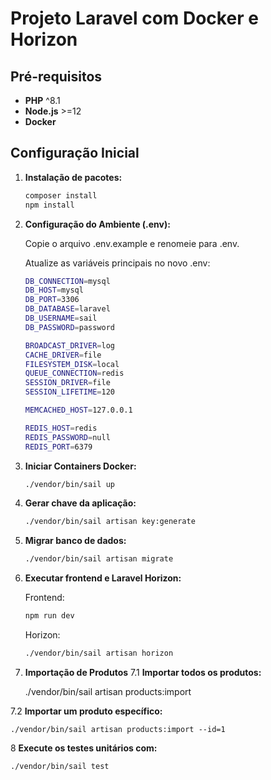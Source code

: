 # Projeto Laravel com Docker e Horizon

## Pré-requisitos

- **PHP** ^8.1
- **Node.js** >=12
- **Docker**

## Configuração Inicial

1. **Instalação de pacotes:**
   ```bash
   composer install
   npm install

2. **Configuração do Ambiente (.env):**

	Copie o arquivo .env.example e renomeie para .env.

	Atualize as variáveis principais no novo .env:

	```bash
	DB_CONNECTION=mysql
	DB_HOST=mysql
	DB_PORT=3306
	DB_DATABASE=laravel
	DB_USERNAME=sail
	DB_PASSWORD=password

	BROADCAST_DRIVER=log
	CACHE_DRIVER=file
	FILESYSTEM_DISK=local
	QUEUE_CONNECTION=redis
	SESSION_DRIVER=file
	SESSION_LIFETIME=120

	MEMCACHED_HOST=127.0.0.1

	REDIS_HOST=redis
	REDIS_PASSWORD=null
	REDIS_PORT=6379

3. **Iniciar Containers Docker:**

	```bash
	./vendor/bin/sail up

4. **Gerar chave da aplicação:**

	```bash
	./vendor/bin/sail artisan key:generate

5. **Migrar banco de dados:**

	```bash
	./vendor/bin/sail artisan migrate

6. **Executar frontend e Laravel Horizon:**

	Frontend: 
	```bash
	npm run dev
    ```
	Horizon:
    ```bash
	./vendor/bin/sail artisan horizon

7. **Importação de Produtos**
7.1 **Importar todos os produtos:**

	./vendor/bin/sail artisan products:import

7.2 **Importar um produto específico:**

	./vendor/bin/sail artisan products:import --id=1

8 **Execute os testes unitários com:**

	./vendor/bin/sail test